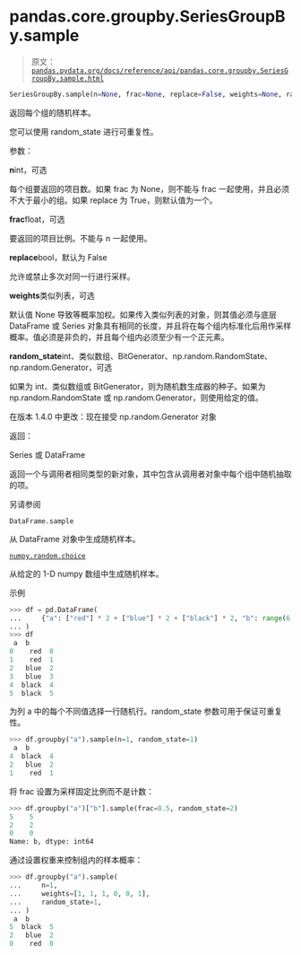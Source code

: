 # pandas.core.groupby.SeriesGroupBy.sample

> 原文：[`pandas.pydata.org/docs/reference/api/pandas.core.groupby.SeriesGroupBy.sample.html`](https://pandas.pydata.org/docs/reference/api/pandas.core.groupby.SeriesGroupBy.sample.html)

```py
SeriesGroupBy.sample(n=None, frac=None, replace=False, weights=None, random_state=None)
```

返回每个组的随机样本。

您可以使用 random_state 进行可重复性。

参数：

**n**int，可选

每个组要返回的项目数。如果 frac 为 None，则不能与 frac 一起使用，并且必须不大于最小的组。如果 replace 为 True，则默认值为一个。

**frac**float，可选

要返回的项目比例。不能与 n 一起使用。

**replace**bool，默认为 False

允许或禁止多次对同一行进行采样。

**weights**类似列表，可选

默认值 None 导致等概率加权。如果传入类似列表的对象，则其值必须与底层 DataFrame 或 Series 对象具有相同的长度，并且将在每个组内标准化后用作采样概率。值必须是非负的，并且每个组内必须至少有一个正元素。

**random_state**int、类似数组、BitGenerator、np.random.RandomState、np.random.Generator，可选

如果为 int、类似数组或 BitGenerator，则为随机数生成器的种子。如果为 np.random.RandomState 或 np.random.Generator，则使用给定的值。

在版本 1.4.0 中更改：现在接受 np.random.Generator 对象

返回：

Series 或 DataFrame

返回一个与调用者相同类型的新对象，其中包含从调用者对象中每个组中随机抽取的项。

另请参阅

`DataFrame.sample`

从 DataFrame 对象中生成随机样本。

[`numpy.random.choice`](https://numpy.org/doc/stable/reference/random/generated/numpy.random.choice.html#numpy.random.choice "(在 NumPy v1.26)")

从给定的 1-D numpy 数组中生成随机样本。

示例

```py
>>> df = pd.DataFrame(
...     {"a": ["red"] * 2 + ["blue"] * 2 + ["black"] * 2, "b": range(6)}
... )
>>> df
 a  b
0    red  0
1    red  1
2   blue  2
3   blue  3
4  black  4
5  black  5 
```

为列 a 中的每个不同值选择一行随机行。random_state 参数可用于保证可重复性。

```py
>>> df.groupby("a").sample(n=1, random_state=1)
 a  b
4  black  4
2   blue  2
1    red  1 
```

将 frac 设置为采样固定比例而不是计数：

```py
>>> df.groupby("a")["b"].sample(frac=0.5, random_state=2)
5    5
2    2
0    0
Name: b, dtype: int64 
```

通过设置权重来控制组内的样本概率：

```py
>>> df.groupby("a").sample(
...     n=1,
...     weights=[1, 1, 1, 0, 0, 1],
...     random_state=1,
... )
 a  b
5  black  5
2   blue  2
0    red  0 
```
